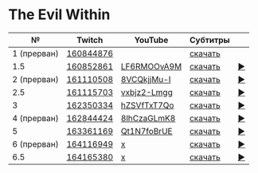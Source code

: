 # The Evil Within

| № | Twitch | YouTube | Субтитры | |
| --- | --- | --- | --- | --- |
| 1 (прерван) | [160844876](https://www.twitch.tv/videos/160844876) |  | [скачать](../chats/v160844876.ass) |  |
| 1.5 | [160852861](https://www.twitch.tv/videos/160852861) | [LF6RMOOvA9M](https://www.youtube.com/watch?v=LF6RMOOvA9M) | [скачать](../chats/v160852861.ass) | [▶](../src/player.html?v=LF6RMOOvA9M&s=160852861) |
| 2 (прерван) | [161110508](https://www.twitch.tv/videos/161110508) | [8VCQkjjMu-I](https://www.youtube.com/watch?v=8VCQkjjMu-I) | [скачать](../chats/v161110508.ass) | [▶](../src/player.html?v=8VCQkjjMu-I&s=161110508) |
| 2.5 | [161115703](https://www.twitch.tv/videos/161115703) | [vxbjz2-Lmgg](https://www.youtube.com/watch?v=vxbjz2-Lmgg) | [скачать](../chats/v161115703.ass) | [▶](../src/player.html?v=vxbjz2-Lmgg&s=161115703) |
| 3 | [162350334](https://www.twitch.tv/videos/162350334) | [hZSVfTxT7Qo](https://www.youtube.com/watch?v=hZSVfTxT7Qo) | [скачать](../chats/v162350334.ass) | [▶](../src/player.html?v=hZSVfTxT7Qo&s=162350334) |
| 4 (прерван) | [162844424](https://www.twitch.tv/videos/162844424) | [8lhCzaGLmK8](https://www.youtube.com/watch?v=8lhCzaGLmK8) | [скачать](../chats/v162844424.ass) | [▶](../src/player.html?v=8lhCzaGLmK8&s=162844424) |
| 5 | [163361169](https://www.twitch.tv/videos/163361169) | [Qt1N7foBrUE](https://www.youtube.com/watch?v=Qt1N7foBrUE) | [скачать](../chats/v163361169.ass) | [▶](../src/player.html?v=Qt1N7foBrUE&s=163361169) |
| 6 (прерван) | [164116949](https://www.twitch.tv/videos/164116949) | [x](https://www.youtube.com/watch?v=x) | [скачать](../chats/v164116949.ass) | [▶](../src/player.html?v=x&s=164116949) |
| 6.5 | [164165380](https://www.twitch.tv/videos/164165380) | [x](https://www.youtube.com/watch?v=x) | [скачать](../chats/v164165380.ass) | [▶](../src/player.html?v=x&s=164165380) |

